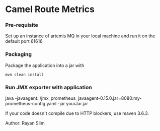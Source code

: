# Camel Route Metrics


### Pre-requisite

Set up an instance of artemis MQ in your local machine and run it on the default port 61616

### Packaging

Package the application into a jar with

    mvn clean install

### Run JMX exporter with application

   java -javaagent:./jmx_prometheus_javaagent-0.15.0.jar=8080:my-prometheus-config.yaml -jar yourJar.jar

If your code doesn't compile due to HTTP blockers, use maven 3.6.3.

Author: Rayan Slim
